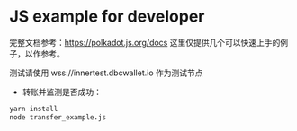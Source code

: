 # JS example for developer

完整文档参考：https://polkadot.js.org/docs 这里仅提供几个可以快速上手的例子，以作参考。

测试请使用 wss://innertest.dbcwallet.io 作为测试节点

+ 转账并监测是否成功：

```bash
yarn install
node transfer_example.js
```







